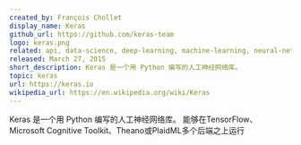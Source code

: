 ```yaml
---
created_by: François Chollet
display_name: Keras
github_url: https://github.com/keras-team
logo: keras.png
related: api, data-science, deep-learning, machine-learning, neural-network, python, tensorflow
released: March 27, 2015
short_description: Keras 是一个用 Python 编写的人工神经网络库。
topic: keras
url: https://keras.io
wikipedia_url: https://en.wikipedia.org/wiki/Keras
---
```

Keras 是一个用 Python 编写的人工神经网络库。
能够在TensorFlow、Microsoft Cognitive Toolkit、Theano或PlaidML多个后端之上运行